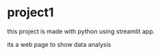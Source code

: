 # project1
this project is made with python using streamlit app.

its a web page to show data analysis 
